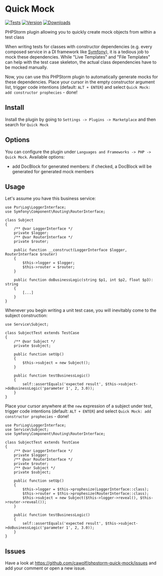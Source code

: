 # Quick Mock
[![Tests](https://github.com/cawolf/phpstorm-quick-mock/actions/workflows/test.yml/badge.svg)](https://github.com/cawolf/phpstorm-quick-mock/actions/workflows/test.yml)
[![Version](https://img.shields.io/jetbrains/plugin/v/11165?label=version)](https://plugins.jetbrains.com/plugin/11165-quick-mock)
[![Downloads](https://img.shields.io/jetbrains/plugin/d/11165)](https://plugins.jetbrains.com/plugin/11165-quick-mock)

PHPStorm plugin allowing you to quickly create mock objects from within a test class

When writing tests for classes with constructor dependencies (e.g. every composed service in a DI framework like
[Symfony](https://symfony.com/)), it is a tedious job to mock these dependencies. While "Live Templates" and "File 
Templates" can help with the test case skeleton, the actual class dependencies have to be mocked manually.

Now, you can use this PHPStorm plugin to automatically generate mocks for these dependencies. Place your cursor in the empty
constructor argument list, trigger code intentions (default: `ALT + ENTER`) and select `Quick Mock: add constructor prophecies` - done!

## Install
Install the plugin by going to `Settings -> Plugins -> Marketplace` and then search for `Quick Mock`

## Options
You can configure the plugin under `Languages and Frameworks -> PHP -> Quick Mock`. Available options:

* add DocBlock for generated members: if checked, a DocBlock will be generated for generated mock members

## Usage
Let's assume you have this business service:


    use Psr\Log\LoggerInterface;
    use Symfony\Component\Routing\RouterInterface;

    class Subject
    {
        /** @var LoggerInterface */
        private $logger;
        /** @var RouterInterface */
        private $router;
    
        public function __construct(LoggerInterface $logger, RouterInterface $router)
        {
            $this->logger = $logger;
            $this->router = $router;
        }
        
        public function doBusinessLogic(string $p1, int $p2, float $p3): string
        {
            [...]
        }
    }
    
Whenever you begin writing a unit test case, you will inevitably come to the subject construction:


    use Service\Subject;

    class SubjectTest extends TestCase
    {
        /** @var Subject */
        private $subject;
        
        public function setUp()
        {
            $this->subject = new Subject();
        }
        
        public function testBusinessLogic()
        {
            self::assertEquals('expected result', $this->subject->doBusinessLogic('parameter 1', 2, 3.0));
        }
    }

Place your cursor anywhere at the `new` expression of a subject under test, trigger code intentions (default: 
`ALT + ENTER`) and select `Quick Mock: add constructor prophecies` - done!


    use Psr\Log\LoggerInterface;
    use Service\Subject;
    use Symfony\Component\Routing\RouterInterface;

    class SubjectTest extends TestCase
    {
        /** @var LoggerInterface */
        private $logger;
        /** @var RouterInterface */
        private $router;
        /** @var Subject */
        private $subject;
    
        public function setUp()
        {
            $this->logger = $this->prophesize(LoggerInterface::class);
            $this->router = $this->prophesize(RouterInterface::class);
            $this->subject = new Subject($this->logger->reveal(), $this->router->reveal());
        }
        
        public function testBusinessLogic()
        {
            self::assertEquals('expected result', $this->subject->doBusinessLogic('parameter 1', 2, 3.0));
        }
    }

## Issues
Have a look at https://github.com/cawolf/phpstorm-quick-mock/issues and add your comment or open a new issue.
